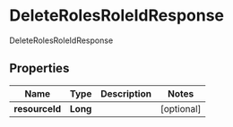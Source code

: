

# DeleteRolesRoleIdResponse

DeleteRolesRoleIdResponse

## Properties

| Name | Type | Description | Notes |
|------------ | ------------- | ------------- | -------------|
|**resourceId** | **Long** |  |  [optional] |




